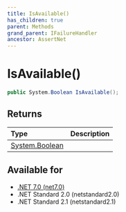 ```yaml
---
title: IsAvailable()
has_children: true
parent: Methods
grand_parent: IFailureHandler
ancestor: AssertNet
---
```

# IsAvailable()

```csharp
public System.Boolean IsAvailable();
```

## Returns
| Type                                                                          | Description |
|:------------------------------------------------------------------------------|:------------|
| [System.Boolean](https://learn.microsoft.com/en-us/dotnet/api/system.boolean) |             |

## Available for
- [.NET 7.0 (net7.0)](https://versionsof.net/core/7.0/)
- .NET Standard 2.0 (netstandard2.0)
- .NET Standard 2.1 (netstandard2.1)
